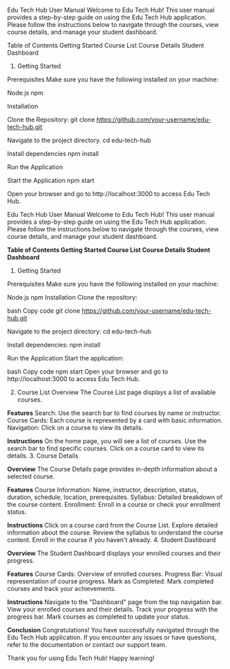 Edu Tech Hub User Manual
Welcome to Edu Tech Hub! This user manual provides a step-by-step guide on using the Edu Tech Hub application. Please follow the instructions below to navigate through the courses, view course details, and manage your student dashboard.

Table of Contents
Getting Started
Course List
Course Details
Student Dashboard

1. Getting Started<a name="getting-started"></a>

Prerequisites
Make sure you have the following installed on your machine:

Node.js
npm

Installation

Clone the Repository:
git clone https://github.com/your-username/edu-tech-hub.git

Navigate to the project directory.
cd edu-tech-hub

Install dependencies
npm install

Run the Application

Start the Application
npm start

Open your browser and go to http://localhost:3000 to access Edu Tech Hub.


Edu Tech Hub User Manual
Welcome to Edu Tech Hub! This user manual provides a step-by-step guide on using the Edu Tech Hub application. Please follow the instructions below to navigate through the courses, view course details, and manage your student dashboard.

**Table of Contents
Getting Started
Course List
Course Details
Student Dashboard**

1. Getting Started<a name="getting-started"></a>

Prerequisites
Make sure you have the following installed on your machine:

Node.js
npm
Installation
Clone the repository:

bash
Copy code
git clone https://github.com/your-username/edu-tech-hub.git


Navigate to the project directory:
cd edu-tech-hub

Install dependencies:
npm install

Run the Application
Start the application:

bash
Copy code
npm start
Open your browser and go to http://localhost:3000 to access Edu Tech Hub.

2. Course List<a name="course-list"></a>
Overview
The Course List page displays a list of available courses.

**Features**
Search: Use the search bar to find courses by name or instructor.
Course Cards: Each course is represented by a card with basic information.
Navigation: Click on a course to view its details.

**Instructions**
On the home page, you will see a list of courses.
Use the search bar to find specific courses.
Click on a course card to view its details.
3. Course Details<a name="course-details"></a>

**Overview**
The Course Details page provides in-depth information about a selected course.

**Features**
Course Information: Name, instructor, description, status, duration, schedule, location, prerequisites.
Syllabus: Detailed breakdown of the course content.
Enrollment: Enroll in a course or check your enrollment status.

**Instructions**
Click on a course card from the Course List.
Explore detailed information about the course.
Review the syllabus to understand the course content.
Enroll in the course if you haven't already.
4. Student Dashboard<a name="student-dashboard"></a>

**Overview**
The Student Dashboard displays your enrolled courses and their progress.

**Features**
Course Cards: Overview of enrolled courses.
Progress Bar: Visual representation of course progress.
Mark as Completed: Mark completed courses and track your achievements.

**Instructions**
Navigate to the "Dashboard" page from the top navigation bar.
View your enrolled courses and their details.
Track your progress with the progress bar.
Mark courses as completed to update your status.

**Conclusion**
Congratulations! You have successfully navigated through the Edu Tech Hub application. If you encounter any issues or have questions, refer to the documentation or contact our support team.

Thank you for using Edu Tech Hub! Happy learning!
